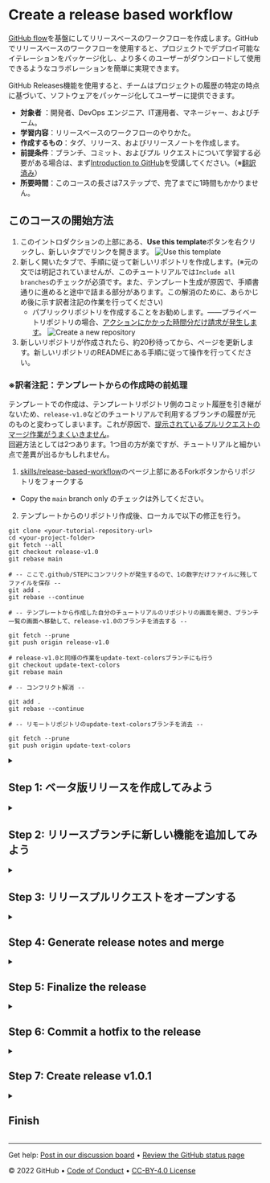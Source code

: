 
<!--
    The step and endstep markers will cause this 
    introduction content to be hidden once the 
    repository is created off the template
-->

# Create a release based workflow

<!--step0-->
[GitHub flow](https://guides.github.com/introduction/flow/)を基盤にしてリリースベースのワークフローを作成します。GitHubでリリースベースのワークフローを使用すると、プロジェクトでデプロイ可能なイテレーションをパッケージ化し、より多くのユーザーがダウンロードして使用できるようなコラボレーションを簡単に実現できます。

GitHub Releases機能を使用すると、チームはプロジェクトの履歴の特定の時点に基づいて、ソフトウェアをパッケージ化してユーザーに提供できます。

- **対象者** ：開発者、DevOps エンジニア、IT運用者、マネージャー、およびチーム。
- **学習内容**：リリースベースのワークフローのやりかた。
- **作成するもの**：タグ、リリース、およびリリースノートを作成します。
- **前提条件**：ブランチ、コミット、およびプル リクエストについて学習する必要がある場合は、まず[Introduction to GitHub](https://github.com/skills/introduction-to-github)を受講してください。（※[翻訳済み](../introduction-to-github/README.md)）
- **所要時間**：このコースの長さは7ステップで、完了までに1時間もかかりません。

## このコースの開始方法

1. このイントロダクションの上部にある、**Use this template**ボタンを右クリックし、新しいタブでリンクを開きます。
   ![Use this template](https://user-images.githubusercontent.com/1221423/169618716-fb17528d-f332-4fc5-a11a-eaa23562665e.png)
2. 新しく開いたタブで、手順に従って新しいリポジトリを作成します。(※元の文では明記されていませんが、このチュートリアルでは`Include all branches`のチェックが必須です。また、テンプレート生成が原因で、手順書通りに進めると途中で詰まる部分があります。この解消のために、あらかじめ後に示す訳者注記の作業を行ってください)
   - パブリックリポジトリを作成することをお勧めします。――プライベートリポジトリの場合、[アクションにかかった時間分だけ請求が発生します](https://docs.github.com/en/billing/managing-billing-for-github-actions/about-billing-for-github-actions)。
   ![Create a new repository](https://user-images.githubusercontent.com/1221423/169618722-406dc508-add4-4074-83f0-c7a7ad87f6f3.png)
3. 新しいリポジトリが作成されたら、約20秒待ってから、ページを更新します。新しいリポジトリのREADMEにある手順に従って操作を行ってください。

### ※訳者注記：テンプレートからの作成時の前処理
テンプレートでの作成は、テンプレートリポジトリ側のコミット履歴を引き継がないため、`release-v1.0`などのチュートリアルで利用するブランチの履歴が元のものと変わってしまいます。これが原因で、[提示されているプルリクエストのマージ作業がうまくいきません](https://qiita.com/shine10293/items/fb0912917afa609db5e3)。  
回避方法としては2つあります。1つ目の方が楽ですが、チュートリアルと細かい点で差異が出るかもしれません。  
1. [skills/release-based-workflow](https://github.com/skills/release-based-workflow)のページ上部にあるForkボタンからリポジトリをフォークする
  - Copy the `main` branch only のチェックは外してください。
2. テンプレートからのリポジトリ作成後、ローカルで以下の修正を行う。

```shell
git clone <your-tutorial-repository-url>
cd <your-project-folder>
git fetch --all
git checkout release-v1.0
git rebase main

# -- ここで.github/STEPにコンフリクトが発生するので、1の数字だけファイルに残してファイルを保存 --
git add .
git rebase --continue

# -- テンプレートから作成した自分のチュートリアルのリポジトリの画面を開き、ブランチ一覧の画面へ移動して、release-v1.0のブランチを消去する --

git fetch --prune
git push origin release-v1.0

# release-v1.0と同様の作業をupdate-text-colorsブランチにも行う
git checkout update-text-colors
git rebase main

# -- コンフリクト解消 --

git add .
git rebase --continue

# -- リモートリポジトリのupdate-text-colorsブランチを消去 --

git fetch --prune
git push origin update-text-colors

```

<!--endstep0-->

<!--Step 1-->
<details id=1 >
<summary><h2>Step 1: ベータ版リリースを作成してみよう</h2></summary>

### GitHub flowについて

[GitHub flow](https://guides.github.com/introduction/flow/)は、規則的なデプロイを伴うプロジェクト向けの、軽量のブランチベースのワークフローです。

![github-flow](https://user-images.githubusercontent.com/6351798/48032310-63842400-e114-11e8-8db0-06dc0504dcb5.png)

あるプロジェクトでは、継続的なデプロイにより、頻繁にデプロイされることがあります。このようなプロジェクトでは、メインブランチに新しいコミットがあるたびに「リリース」とみなされるかもしれません。

しかし、プロジェクトによっては、このようなバージョンとリリースの取り扱いをせず、異なる構造に依存しているということもあります。

### バージョンについて

バージョンは、OS、アプリ、依存関係など、更新されるソフトウェアのさまざまな繰り返しの開発サイクルです。一般的な例は、Windowsなら「Windows 8.1」「Windows 10」、MacOSならば「macOS High Sierra」「macOS Mojave」といったものです。

開発者はコードを更新し、プロジェクトでバグのテストを実行します。その間、開発者は新しいコードやバグから保護するために特定のセキュリティを設定する場合があります。その後、テスト済みのコードを本番環境で使用できるようになります。チームはコードをバージョン管理し、エンドユーザーがインストールできるようにリリースします。

### ⌨️ Activity: 現在のコードベースのリリース作ってみよう
このステップでは、GitHubでこのリポジトリのリリースを作成します。

GitHubのリリースは、特定のコミットのことを指します。リリースには、Markdownファイルのリリースノートと、バイナリを添付して含めることができます。

大規模なリリースにリリースベースのワークフローを使用する前に、タグとリリースを作成しましょう。

1. 新しいブラウザー タブを開き、このタブの指示を読みながら、2番目のタブの手順に取り組みます。
2. このリポジトリの**Releases**ページに移動します。
  - リポジトリの上部にある**Code**タブをクリックできます。次に、リポジトリの説明の下にあるナビゲーション バーを見つけて、**0 releases**をクリックします。(※GitHubのUI変更で場所や表示が変わっている。リリースが存在しないときはリリース数が表示されなくなったため、2022/08現在では、Codeページ=>画面右側のペインからReleasesをクリックしてリリースページを開くことができる)
3. **Create a new release**ボタンをクリックします
4. _Tag Version_ のフィールドで、番号を指定します。この場合、**v0.9**を使用します。ターゲットは**main**のままにしておいてください。(※GitHubのUI変更で変わっている。2022/08現在では、Tag Versionフィールドではなく、Chose a Tagのトグルダウンをクリックし、v0.9を入力欄に入力して、Create new tagで新しくタグを作成する)
5. 「最初のベータ版リリース(First beta release)」のように、リリースにタイトルを付けます。必要に応じて、リリースに簡単な説明を付けることもできます
6. ベータ版のリリースであるため、**This is a pre-release** の横にあるチェックボックスを選択します。
7. **Publish release**ボタンをクリックします
8. 約20秒待つと、次のステップのためにこのページが更新されます

</details>

<!--Step 2-->
<details id=2>
<summary><h2>Step 2: リリースブランチに新しい機能を追加してみよう</h2></summary>

### リリースマネジメント

将来のリリースの準備をするときは、タスクや機能以上のものを整理する必要があります。チームの明確なワークフローを作成し、作業が整理されていることを確認することが重要です。

リリースを管理する方法はいくつかあります。`production`, `dev`, `main`といった、生存期間の長いリリース専用ブランチを使用するチームもあれば、シンプルな機能ブランチ(feature branch)を利用し、メインブランチからリリースするチームもあります。

どのブランチ戦略を選択するのが最良であるかは状況によります。ですがGitHubでは、可能な限りブランチについて意識的に考え、存続期間の長いブランチを減らすことを推奨しています。

この演習では、リリースバージョンごとに1つの長期ブランチを利用する戦略を採用し、`release-v1.0`ブランチをリリースブランチとして使用します。

### 保護されたブランチ(Protected branches)
`main`ブランチと同様に、リリースブランチも保護することができます。これは、強制プッシュや誤った削除からブランチを保護できることを意味します。このリポジトリでは既に構成済です。

### 機能の追加
リリースは通常、数多くの小さな変更で構成されます。バグを把握していないため、バージョン アップデートの前にゲームで更新するいくつかの機能に焦点を当てます。

- ページの背景色を黒に更新する必要があります。
- テキストの色を緑に変えるお手伝いをします。

### ⌨️ Activity: `base.css`のアップデート

1. `main`ブランチから新しいブランチを作成し、以下のように`base.css`内の`body`のCSS定義を変更します。これにより、ページの背景が黒に設定されます

```css
body {
    background-color: black;
}
```

2. プルリクエストのページを開き、`release-v1.0`を`base`の欄に、新たに追加した機能ブランチを`compare`の欄に入力して、新しくプルリクエストとしてオープンしてください。
3. プルリクエストのテンプレート変更内容の説明をに入力します。

### 新機能をリリースブランチにマージする
GitHubのリリース機能があったとしても、GitHub flowはチームと連携するために未だ重要な戦略です。迅速な機能の追加とバグ修正のために、生存期間の短いブランチを使用することをお勧めします。

できるだけ早くリリースのプルリクエストをオープンすることができるように、この機能プルリクエストをマージしてみましょう。

### ⌨️ Activity: プルリクエストをマージする

1.  **Merge pull request**をクリックし、ブランチを消去します。
2. 約20秒待ってから、次のステップのためにこのページを更新します。

</details>

<!--Step 3-->
<details id=3>
<summary><h2>Step 3: リリースプルリクエストをオープンする</h2></summary>

### リリースブランチと`main`ブランチ

リリースブランチと`main`ブランチ間は、できるだけ早くプルリクエストをオープンすべきです。長い期間オープンのままになるかもしれませんが、問題はありません。

一般的に、プルリクエストの説明には以下を含めることができます。
- プルリクエストに関連する[Issueへの参照](https://docs.github.com/en/articles/basic-writing-and-formatting-syntax/#mentioning-people-and-teams)
- プルリクエストで提案された変更の説明
- 提案された変更のレビューを担当する、個人やチームへの[@メンション](https://docs.github.com/en/articles/basic-writing-and-formatting-syntax/#mentioning-people-and-teams)

このプル リクエストの作成を迅速に行うために、プルリクエストのテンプレートをリポジトリに追加しました。プルリクエストを作成すると、デフォルトのテキストが自動的に表示されます。これは、必要なすべての情報を特定して入力するのに役立つでしょう。テンプレートコンテンツを使用したくない場合は、プルリクエストからテキストを削除し、望む形にプルリクエストメッセージを置き換えてください。

### :keyboard: Activity: Open a release pull request
`release-v1.0`ブランチと`main`ブランチを比較する、新しいプルリクエストを作成してみましょう。

1. 新しいブラウザタブを開き、このタブの指示を読みながら、新しく開いたタブで以下の手順を実行します。
2. `base: main` `compare: release-v1.0`として**新しいプルリクエスト**をオープンします。
3. プルリクエストのタイトルが**Release v1.0**であることを確認してください。
4. プルリクエストの詳細を本文に含めます。例を以下に示します。
    ```
    ## Description: 
    - Changed page background color to black.
    - Changed game text color to green.
    ```
5. 約20秒待ってから、次のステップのためにこのページを更新します。

</details>

<!--Step 4-->
<details id=4>
<summary><h2>Step 4: Generate release notes and merge</h2></summary>

### Automatically generated release notes
[Automatically generated release notes](https://docs.github.com/en/repositories/releasing-projects-on-github/automatically-generated-release-notes) provide an automated alternative to manually writing release notes for your GitHub releases. With automatically generated release notes, you can quickly generate an overview of the contents of a release. Automatically generated release notes include a list of merged pull requests, a list of contributors to the release, and a link to a full changelog. You can also customize your release notes once they are generated.

### :keyboard: Activity: Generate release notes

1. In a separate tab, go to the **Releases** page for this repository.
    - _Tip: To reach this page, click the **Code** tab at the top of your repository. Then, find the navigation bar below the repository description, and click the **Releases** heading link_
1. Click the **Draft a new release** button
1. In the field for _Tag version_, specify `v1.0.0`
1. To the right of the tag dropdown, click the _Target_ dropddown and select the `release-v1.0` branch
    - _Tip: This is temporary in order to generate release notes based on the changes in this branch_
1. To the top right of the description text box, click **Generate release notes**
1. Review the release notes in the text box and customize the content if desired
1. Set the _Target_ branch back to the `main`, as this is the branch you want to create your tag on once the release branch is merged
1. Click **Save draft**

You can now [merge](https://docs.github.com/en/get-started/quickstart/github-glossary#merge) your pull request!

### :keyboard: Activity: Merge into main

1. In a separate tab, go to the **Pull requests** page for this repository.
1. Open your **Release v1.0** pull request
1. Click **Merge pull request**.
1. Wait about 20 seconds then refresh this page for the next step.

</details>

<!--Step 5-->
<details id=5>
<summary><h2>Step 5: Finalize the release</h2></summary>

### Finalizing releases

It's important to be aware of the information what will be visible in that release. In the pre-release, the version and commit messages are visible.

![image](https://user-images.githubusercontent.com/13326548/47883578-bdba7780-ddea-11e8-84b8-563e12f02ca6.png)

### Semantic versioning

Semantic versioning is a formal convention for specifying compatibility. It uses a three-part version number: **major version**; **minor version**; and **patch**.  Version numbers convey meaning about the underlying code and what has been modified. For example, versioning could be handled as follows:

| Code status  | Stage  | Rule  | Example version  |
|---|---|---|---|
| First release  | New product  | Start with 1.0.0  | 1.0.0  |
| Backward compatible fix  | Patch release  | Increment the third digit  | 1.0.1  |
| Backward compatible new feature  | Minor release  | Increment the middle digit and reset the last digit to zero  | 1.1.0  |
| Breaking updates | Major release | Increment the first digit and reset the middle and last digits to zero | 2.0.0 |

Check out this article on [Semantic versioning](https://semver.org/) to learn more.

### Finalize the release

Now let's change our recently automated release from _draft_ to _latest release_.

### :keyboard: Activity: Finalize release

1. In a separate tab, go to the **Releases** page for this repository
    - To reach this page, click the **Code** tab at the top of your repository. Then, find the navigation bar below the repository description, and click the **Releases** heading link
1. Click the **Edit** button next to your draft release
1. Click the **Draft a new release** button
1. Ensure the _Target_ branch is set to `main`
1. Click **Publish release**
1. Wait about 20 seconds then refresh this page for the next step

</details>

<!--Step 6-->
<details id=6>
<summary><h2>Step 6: Commit a hotfix to the release</h2></summary>

Notice that I didn't delete the branch? That's intentional.

Sometimes mistakes can happen with releases, and we'll want to be able to correct them on the same branch.

Now that your release is finalized, we have a confession to make. Somewhere in our recent update, I made a mistake and introduced a bug. Instead of changing the text colors to green, we changed the whole game background.

_Tip: Sometimes GitHub Pages takes a few minutes to update. Your page might not immediately show the recent updates you've made._

![image](https://user-images.githubusercontent.com/13326548/48045461-487dd800-e145-11e8-843c-b91a82213eb8.png)

"Hotfixes", or a quick fix to address a bug in software, are a normal part of development. Oftentimes you'll see application updates whose only description is "bug fixes".

When bugs come up after you release a version, you'll need to address them.

We've already created this branch and pull request. The suggested change will be merged into the main branch. Later we will `cherry-pick` the hotfix commits into the release branch.

Submit a hotfix by approving and merging the pull request.

### :keyboard: Activity: Merge the hotfix
1. In a separate tab, go to the **Pull requests** page and view the open pull request
1. Review the changes and approve the pull request
1. Click **Merge pull request**
1. Wait about 20 seconds then refresh this page for the next step

</details>

<!--Step 7-->
<details id=7>
<summary><h2>Step 7: Create release v1.0.1</h2></summary>

### A final release

You updated the source code, but users can't readily access your most recent changes. Prepare a new release, and distribute that release to the necessary channels.

### Create release v1.0.1

With descriptive pull requests and auto generated release notes, you don't have to spend a lot of time working on your release draft. Follow the steps below to create your new release, generate the release notes, and publish.

### :keyboard: Activity: Complete release

1. In a separate tab, go to to the **Releases** page for this repository
    - _Tip: To reach this page, click the **Code** tab at the top of your repository. Then, find the navigation bar below the repository description, and click the **Releases** heading link_
1. Click the **Draft a new release** button
1. Set the _Target_ branch to `main`
    - _Tip: Practice your semantic version syntax. What should the tag and title for this release be?_
1. To the top right of the description text box, click **Generate release notes**
1. Review the release notes in the text box and customize the content if desired
1. Click **Publish release**
1. Wait about 20 seconds then refresh this page for the next step

</details>

<details id=x>
<summary><h2>Finish</h2></summary>

### Congratulations friend, you've completed this course!

Here's a recap of all the tasks you've accomplished in your repository:

- Create a beta release.
- Add a new feature to the release branche.
- Open a release pull request
- Automate release notes.
- Merge and finalize the release branch.
- Commit a hotfix to the release.
- Create release v1.0.1.

### What's next?

- [We'd love to hear what you thought of this course](TBD-feedback-link).
- [Take another GitHub Skills course](https://github.com/skills).
- [Read the GitHub Getting Started docs](https://docs.github.com/en/get-started).
- To find projects to contribute to, check out [GitHub Explore](https://github.com/explore).

</details>

---

Get help: [Post in our discussion board](https://github.com/skills/.github/discussions) • [Review the GitHub status page](https://www.githubstatus.com/)

© 2022 GitHub • [Code of Conduct](https://www.contributor-covenant.org/version/2/1/code_of_conduct/code_of_conduct.md) • [CC-BY-4.0 License](https://creativecommons.org/licenses/by/4.0/legalcode)

